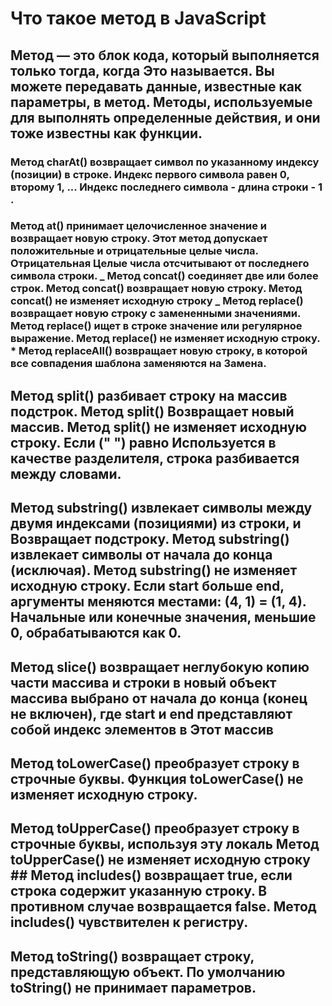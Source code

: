 # Что такое метод в JavaScript

## Метод — это блок кода, который выполняется только тогда, когда Это называется. Вы можете передавать данные, известные как параметры, в метод. Методы, используемые для выполнять определенные действия, и они тоже известны как функции.

### Метод charAt() возвращает символ по указанному индексу (позиции) в строке. Индекс первого символа равен 0, второму 1, ... Индекс последнего символа - длина строки - 1 .

### Метод at() принимает целочисленное значение и возвращает новую строку. Этот метод допускает положительные и отрицательные целые числа. Отрицательная Целые числа отсчитывают от последнего символа строки. _ Метод concat() соединяет две или более строк. Метод concat() возвращает новую строку. Метод concat() не изменяет исходную строку _ Метод replace() возвращает новую строку с замененными значениями. Метод replace() ищет в строке значение или регулярное выражение. Метод replace() не изменяет исходную строку. \* Метод replaceAll() возвращает новую строку, в которой все совпадения шаблона заменяются на Замена.

## Метод split() разбивает строку на массив подстрок. Метод split() Возвращает новый массив. Метод split() не изменяет исходную строку. Если (" ") равно Используется в качестве разделителя, строка разбивается между словами.

## Метод substring() извлекает символы между двумя индексами (позициями) из строки, и Возвращает подстроку. Метод substring() извлекает символы от начала до конца (исключая). Метод substring() не изменяет исходную строку. Если start больше end, аргументы меняются местами: (4, 1) = (1, 4). Начальные или конечные значения, меньшие 0, обрабатываются как 0.

## Метод slice() возвращает неглубокую копию части массива и строки в новый объект массива выбрано от начала до конца (конец не включен), где start и end представляют собой индекс элементов в Этот массив

## Метод toLowerCase() преобразует строку в строчные буквы. Функция toLowerCase() не изменяет исходную строку.

## Метод toUpperCase() преобразует строку в строчные буквы, используя эту локаль Метод toUpperCase() не изменяет исходную строку ## Метод includes() возвращает true, если строка содержит указанную строку. В противном случае возвращается false. Метод includes() чувствителен к регистру.

## Метод toString() возвращает строку, представляющую объект. По умолчанию toString() не принимает параметров.
